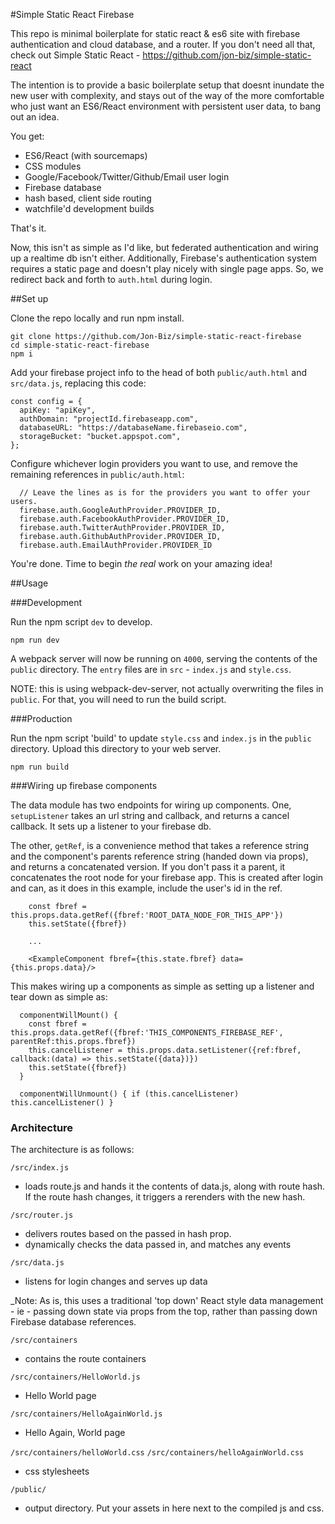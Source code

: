 #Simple Static React Firebase

This repo is minimal boilerplate for static react & es6 site with firebase authentication and cloud database, and a router. If you don't need all that, check out Simple Static React - https://github.com/jon-biz/simple-static-react

The intention is to provide a basic boilerplate setup that doesnt inundate the new user with complexity, and stays out of the way of the more comfortable who just want an ES6/React environment with persistent user data, to bang out an idea.

You get:
- ES6/React (with sourcemaps)
- CSS modules
- Google/Facebook/Twitter/Github/Email user login
- Firebase database
- hash based, client side routing
- watchfile'd development builds

That's it.

Now, this isn't as simple as I'd like, but federated authentication and wiring up a realtime db isn't either. Additionally, Firebase's authentication system requires a static page and doesn't play nicely with single page apps. So, we redirect back and forth to  `auth.html` during login.

##Set up

Clone the repo locally and run npm install.

```
git clone https://github.com/Jon-Biz/simple-static-react-firebase
cd simple-static-react-firebase
npm i
```

Add your firebase project info to the head of both `public/auth.html` and `src/data.js`, replacing this code:

```
const config = {
  apiKey: "apiKey",
  authDomain: "projectId.firebaseapp.com",
  databaseURL: "https://databaseName.firebaseio.com",
  storageBucket: "bucket.appspot.com",
};
```

Configure whichever login providers you want to use, and remove the remaining references in `public/auth.html`:

```
  // Leave the lines as is for the providers you want to offer your users.
  firebase.auth.GoogleAuthProvider.PROVIDER_ID,
  firebase.auth.FacebookAuthProvider.PROVIDER_ID,
  firebase.auth.TwitterAuthProvider.PROVIDER_ID,
  firebase.auth.GithubAuthProvider.PROVIDER_ID,
  firebase.auth.EmailAuthProvider.PROVIDER_ID
```

You're done. Time to begin _the real_ work on your amazing idea!

##Usage

###Development

Run the npm script `dev` to develop.

```
npm run dev
```

A webpack server will now be running on `4000`, serving the contents of the `public` directory. The `entry` files are in `src` - `index.js` and `style.css`.

NOTE: this is using webpack-dev-server, not actually overwriting the files in `public`. For that, you will need to run the build script.

###Production

Run the npm script 'build' to update `style.css` and `index.js` in the `public` directory. Upload this directory to your web server.

```
npm run build
```

###Wiring up firebase components

The data module has two endpoints for wiring up components. One, `setupListener` takes an url string and callback, and returns a cancel callback. It sets up a listener to your firebase db.

The other, `getRef`, is a convenience method that takes a reference string and the component's parents reference string (handed down via props), and returns a concatenated version. If you don't pass it a parent, it concatenates the root node for your firebase app. This is created after login and can, as it does in this example, include the user's id in the ref.

```
    const fbref = this.props.data.getRef({fbref:'ROOT_DATA_NODE_FOR_THIS_APP'})
    this.setState({fbref})

    ...

    <ExampleComponent fbref={this.state.fbref} data={this.props.data}/>

```

This makes wiring up a components as simple as setting up a listener and tear down as simple as:
```
  componentWillMount() {
    const fbref = this.props.data.getRef({fbref:'THIS_COMPONENTS_FIREBASE_REF', parentRef:this.props.fbref})
    this.cancelListener = this.props.data.setListener({ref:fbref, callback:(data) => this.setState({data})})
    this.setState({fbref})
  }

  componentWillUnmount() { if (this.cancelListener) this.cancelListener() }
```

### Architecture

The architecture is as follows:

`/src/index.js`
  * loads route.js and hands it the contents of data.js, along with route hash. If the route hash changes, it triggers a rerenders with the new hash.

`/src/router.js`
  * delivers routes based on the passed in hash prop.
  * dynamically checks the data passed in, and matches any events

`/src/data.js`
  * listens for login changes and serves up data

_Note: As is, this uses a traditional 'top down' React style data management - ie - passing down state via props from the top, rather than passing down Firebase database references.

`/src/containers`

  * contains the route containers

`/src/containers/HelloWorld.js`
  * Hello World page

`/src/containers/HelloAgainWorld.js`
  * Hello Again, World page

`/src/containers/helloWorld.css`
`/src/containers/helloAgainWorld.css`
  * css stylesheets

`/public/`
  * output directory. Put your assets in here next to the compiled js and css.
